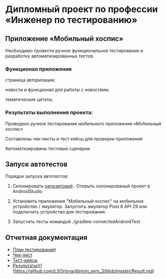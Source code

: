 # Дипломный проект по профессии «Инженер по тестированию»

## Приложение «Мобильный хоспис»
Необходимо провести ручное функциональное тестирование и разработку автоматизированных тестов.

### Функционал приложения

страница авторизации;

новости и функционал для работы с новостями;

тематические цитаты.


### Результаты выполнения проекта:

Проведено ручное тестирование мобильного приложения «Мобильный хоспис»

Составлены чек-листы и тест кейсы для проверки приложения

Автоматизированы тестовые сценарии

## Запуск автотестов
Порядок запуска автотестов:

1. Склонировать [репозиторий](https://github.com/LSOrlova/diplom_vers_3) . Открыть склонированый проект в AndroidStudio

2. Установить приложение "Мобильный хоспис" на мобильное устройство / эмулятор. Запустить эмулятор Pixel 6 API 29 или подключить устройство для тестирования.

3. Запустить тесты командой ./gradlew connectedAndroidTest


## Отчетная документация
* [План тестирования](https://github.com/LSOrlova/diplom_vers_3/blob/master/Plan.md))
* [Чек-лист](https://github.com/LSOrlova/diplom_vers_3/blob/master/check_list_hospis.xlsx)
* [Тест-кейсы](https://github.com/LSOrlova/diplom_vers_3/blob/master/test_cases_in_hospis.xlsx)
* [Результаты]([https://github.com/LSOrlova/diplom_qamid_app_vers_15032024/blob/master/Result.md)](](https://github.com/LSOrlova/diplom_vers_3/blob/master/Result.md)
